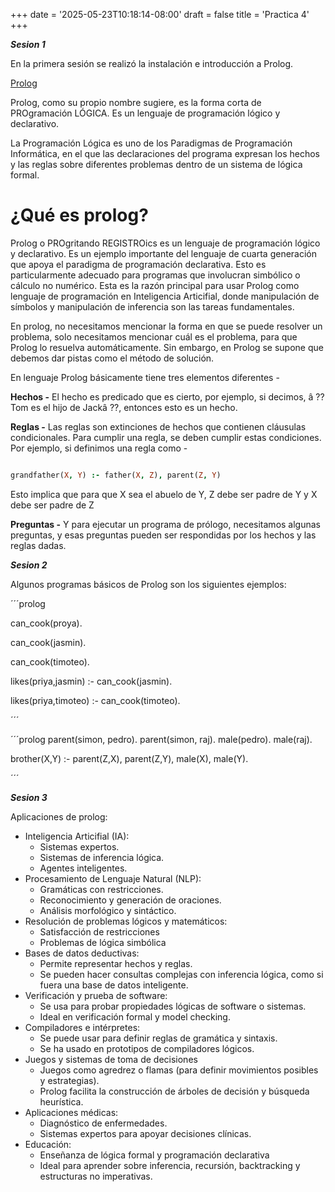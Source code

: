 +++
date = '2025-05-23T10:18:14-08:00'
draft = false
title = 'Practica 4'
+++


***Sesion 1***

En la primera sesión se realizó la instalación e introducción a Prolog.

[Prolog](https://www.swi-prolog.org/download/stable "Descargar Prolog")

Prolog, como su propio nombre sugiere, es la forma corta de PROgramación LÓGICA. Es un lenguaje de programación lógico y declarativo.

La Programación Lógica es uno de los Paradigmas de Programación Informática, en el que las declaraciones del programa expresan los hechos y las reglas sobre diferentes problemas dentro de un sistema de lógica formal.

# ¿Qué es prolog?

Prolog o PROgritando REGISTROics es un lenguaje de programación lógico y declarativo. Es un ejemplo importante del lenguaje de cuarta generación que apoya el paradigma de programación declarativa. Esto es particularmente adecuado para programas que involucran simbólico o cálculo no numérico. Esta es la razón principal para usar Prolog como lenguaje de programación en Inteligencia Articifial, donde manipulación de símbolos y manipulación de inferencia son las tareas fundamentales.

En prolog, no necesitamos mencionar la forma en que se puede resolver un problema, solo necesitamos mencionar cuál es el problema, para que Prolog lo resuelva automáticamente. Sin embargo, en Prolog se supone que debemos dar pistas como el método de solución.

En lenguaje Prolog básicamente tiene tres elementos diferentes -

**Hechos -** El hecho es predicado que es cierto, por ejemplo, si decimos, â ?? Tom es el hijo de Jackâ ??, entonces esto es un hecho.

**Reglas -** Las reglas son extinciones de hechos que contienen cláusulas condicionales. Para cumplir una regla, se deben cumplir estas condiciones. Por ejemplo, si definimos una regla como -

```prolog

grandfather(X, Y) :- father(X, Z), parent(Z, Y)

```

Esto implica que para que X sea el abuelo de Y, Z debe ser padre de Y y X debe ser padre de Z

**Preguntas -** Y para ejecutar un programa de prólogo, necesitamos algunas preguntas, y esas preguntas pueden ser respondidas por los hechos y las reglas dadas.


***Sesion 2***

Algunos programas básicos de Prolog son los siguientes ejemplos:

´´´prolog

can_cook(proya).

can_cook(jasmin).

can_cook(timoteo).

likes(priya,jasmin) :- can_cook(jasmin).

likes(priya,timoteo) :- can_cook(timoteo).

´´´


´´´prolog
parent(simon, pedro).
parent(simon, raj).
male(pedro).
male(raj).

brother(X,Y) :- parent(Z,X), parent(Z,Y), male(X), male(Y).

´´´

***Sesion 3***


Aplicaciones de prolog:

- Inteligencia Articifial (IA):
  - Sistemas expertos.
  - Sistemas de inferencia lógica.
  - Agentes inteligentes.
- Procesamiento de Lenguaje Natural (NLP):
  - Gramáticas con restricciones.
  - Reconocimiento y generación de oraciones.
  - Análisis morfológico y sintáctico.
- Resolución de problemas lógicos y matemáticos:
  - Satisfacción de restricciones
  - Problemas de lógica simbólica
- Bases de datos deductivas:
  - Permite representar hechos y reglas.
  - Se pueden hacer consultas complejas con inferencia lógica, como si fuera una base de datos inteligente.
- Verificación y prueba de software:
  - Se usa para probar propiedades lógicas de software o sistemas.
  - Ideal en verificación formal y model checking.
- Compiladores e intérpretes:
  - Se puede usar para definir reglas de gramática y sintaxis.
  - Se ha usado en prototipos de compiladores lógicos.
- Juegos y sistemas de toma de decisiones
  - Juegos como agredrez o flamas (para definir movimientos posibles y estrategias).
  - Prolog facilita la construcción de árboles de decisión y búsqueda heurística.
- Aplicaciones médicas:
  - Diagnóstico de enfermedades.
  - Sistemas expertos para apoyar decisiones clínicas.
- Educación:
  - Enseñanza de lógica formal y programación declarativa
  - Ideal para aprender sobre inferencia, recursión, backtracking y estructuras no imperativas.







